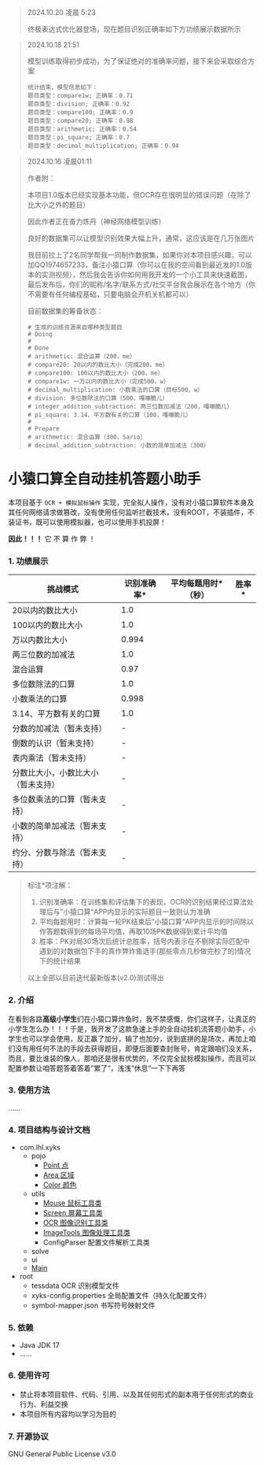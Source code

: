> 2024.10.20 凌晨 5:23
>
> 终极表达式优化器登场，现在题目识别正确率如下方功绩展示数据所示

> 2024.10.18 21:51
>
> 模型训练取得初步成功，为了保证绝对的准确率问题，接下来会采取综合方案
>
> ```
> 统计结束，模型信息如下：
> 题目类型：compare1w; 正确率：0.71
> 题目类型：division; 正确率：0.92
> 题目类型：compare100; 正确率：0.9
> 题目类型：compare20; 正确率：0.98
> 题目类型：arithmetic; 正确率：0.54
> 题目类型：pi_square; 正确率：0.7
> 题目类型：decimal_multiplication; 正确率：0.94
> ```

> 2024.10.16 凌晨01:11
>
> 作者附：
>
> 本项目1.0版本已经实现基本功能，但OCR存在很明显的错误问题（在除了比大小之外的题目）
>
> 因此作者正在奋力炼丹（神经网络模型训练）
>
> 良好的数据集可以让模型识别效果大幅上升，通常，这应该是在几万张图片
>
> 我目前拉上了2名同学帮我一同制作数据集，如果你对本项目感兴趣，可以加QQ1974657233，备注小猿口算（你可以在我的空间看到最近发的1.0版本的实测视频），然后我会告诉你如何用我开发的一个小工具来快速截图，最后发布后，你们的昵称/名字/联系方式/社交平台我会展示在各个地方（你不需要有任何编程基础，只要电脑会开机关机都可以）
>
> 目前数据集的筹备状态：
>
> ```properties
> # 生成的训练资源来自哪种类型题目
> # Doing
> #
> # Done
> # arithmetic: 混合运算（200，me）
> # compare20: 20以内的数比大小（完成200，me）
> # compare100: 100以内的数比大小（200，me）
> # compare1w: 一万以内的数比大小（完成500，w）
> # decimal_multiplication: 小数乘法的口算（目标500，w）
> # division: 多位数除法的口算（500，嘎嘣脆儿）
> # integer_addition_subtraction: 两三位数加减法（200，嘎嘣脆儿）
> # pi_square: 3.14、平方数有关的口算（100，嘎嘣脆儿）
> #
> # Prepare
> # arithmetic: 混合运算（300，Sario）
> # decimal_addition_subtraction: 小数的简单加减法（300）
> ```

# 小猿口算全自动挂机答题小助手

本项目基于 `OCR + 模拟鼠标操作` 实现，完全拟人操作，没有对小猿口算软件本身及其任何网络请求做篡改，没有使用任何监听拦截技术，没有ROOT，不装插件，不装证书，既可以使用模拟器，也可以使用手机投屏！

**因此！！！**  它 不 算 作 弊 ！

### 1. 功绩展示

| 挑战模式                           | 识别准确率* | 平均每题用时*（秒） | 胜率* |
| ---------------------------------- | ----------- | ------------------- | ----- |
| 20以内的数比大小                   | 1.0         |                     |       |
| 100以内的数比大小                  | 1.0         |                     |       |
| 万以内数比大小                     | 0.994       |                     |       |
| 两三位数的加减法                   | 1.0         |                     |       |
| 混合运算                           | 0.97        |                     |       |
| 多位数除法的口算                   | 1.0         |                     |       |
| 小数乘法的口算                     | 0.998       |                     |       |
| 3.14、平方数有关的口算             | 1.0         |                     |       |
| 分数的加减法（暂未支持）           | -           |                     |       |
| 倒数的认识（暂未支持）             | -           |                     |       |
| 表内乘法（暂未支持）               | -           |                     |       |
| 分数比大小，小数比大小（暂未支持） | -           |                     |       |
| 多位数乘法的口算（暂未支持）       | -           |                     |       |
| 小数的简单加减法（暂未支持）       | -           |                     |       |
| 约分、分数与除法（暂未支持）       | -           |                     |       |

> 标注*项注解：
>
> 1. 识别准确率：在训练集和评估集下的表现，OCR的识别结果经过算法处理后与”小猿口算“APP内显示的实际题目一致则认为准确
> 2. 平均每题用时：计算每一轮PK结束后”小猿口算“APP内显示的时间除以作答题数得到的每场平均值，再取10场PK数据得到累计平均值
> 3. 胜率：PK对局30场次后统计总胜率，括号内表示在不剔除实际匹配中遇到的对数据包下手的真作弊炸鱼选手(那些零点几秒做完秒了的)情况下的统计结果
>
> 以上全部以目前迭代最新版本(v2.0)测试得出

### 2. 介绍

在看到各路**高级小学生**们在小猿口算炸鱼时，我不禁感慨，你们这样子，让真正的小学生怎么办！！！于是，我开发了这款急速上手的全自动挂机流答题小助手，小学生也可以学会使用，反正赢了加分，输了也加分，说到底拼的是场次，再加上咱们没有用任何不法的手段去获得题目，即便后面要查封账号，肯定跟咱们没关系，而且，要比谁装的像人，那咱还是很有优势的，不仅完全鼠标模拟操作，而且可以配置参数让咱答题答着答着”累了“，浅浅”休息“一下下再答

### 3. 使用方法

……

### 4. 项目结构与设计文档

- com.lhl.xyks
  - pojo
    - [Point 点](doc/design/com.lhl.xyks.pojo.Point.md)
    - [Area 区域](doc/design/com.lhl.xyks.pojo.Area.md)
    - [Color 颜色](doc/design/com.lhl.xyks.pojo.Color.md)
  - utils
    - [Mouse 鼠标工具类](doc/design/com.lhl.xyks.utils.Mouse.md)
    - [Screen 屏幕工具类](doc/design/com.lhl.xyks.utils.Screen.md)
    - [OCR 图像识别工具类](doc/design/com.lhl.xyks.utils.OCR.md)
    - [ImageTools 图像处理工具类](doc/design/com.lhl.xyks.utils.ImageTools.md)
    - ConfigParser 配置文件解析工具类
  - solve
  - ui
  - [Main](doc/design/com.lhl.xyks.Main.md)
- root
  - tessdata OCR 识别模型文件
  - xyks-config.properties 全局配置文件（持久化配置文件）
  - symbol-mapper.json 书写符号映射文件

### 5. 依赖

- Java JDK 17
- ……

### 6. 使用许可

- 禁止将本项目软件、代码、引用、以及其任何形式的副本用于任何形式的商业行为、利益交换
- 本项目所有内容均以学习为目的

### 7. 开源协议

GNU General Public License v3.0 
